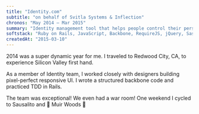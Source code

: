 ```yaml
---
title: "Identity.com"
subtitle: "on behalf of Svitla Systems & Inflection"
chronos: "May 2014 – Mar 2015"
summary: "Identity management tool that helps people control their personal data and manage their credibility online."
softstack: "Ruby on Rails, JavaScript, Backbone, RequireJS, jQuery, Sass, Responsive Design, RSpec, Vagrant, Linux, Git, Kanban"
createdAt: "2015-03-10"
---
```


2014 was a super dynamic year for me. I traveled to Redwood City, CA, to experience Silicon Valley first hand.

As a member of Identity team, I worked closely with designers building pixel-perfect responsive UI. I wrote a structured backbone code and practiced TDD in Rails.

The team was exceptional! We even had a war room! One weekend I cycled to Sausalito and 🌲 Muir Woods 🌲

